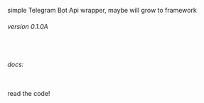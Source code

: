 simple Telegram Bot Api wrapper, maybe will grow to framework 

###### version 0.1.0A 
<br>

###### docs: 
<br>
 read the code!
